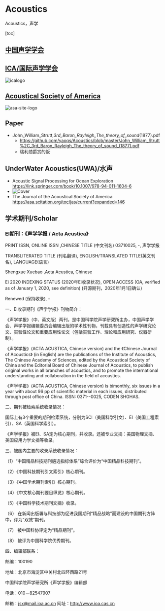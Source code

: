 # Acoustics

Acoustics，声学

[toc]

## [中国声学学会](http://www.aschina.org)

## [ICA/国际声学学会](http://www.icacommission.org)

  ![icalogo](http://www.icacommission.org/images/icalogoD.gif)

## [Acoustical Society of America](https://asa.scitation.org/)

  ![asa-site-logo](https://asa.scitation.org/pb-assets/images/publishers/asa-site-1522857372243.jpg)

## Paper

- John_William_Strutt,_3rd_Baron_Rayleigh_The_theory_of_sound_(1877).pdf
  - <https://github.com/yaoqs/Acoustics/blob/master/John_William_Strutt%2C_3rd_Baron_Rayleigh_The_theory_of_sound_(1877).pdf>
  - 瑞利勋爵赏的饭

## UnderWater Acoustics(UWA)/水声

- Acoustic Signal Processing for Ocean Exploration <https://link.springer.com/book/10.1007/978-94-011-1604-6>
- ![Cover](https://media.springernature.com/w306/springer-static/cover-hires/book/978-94-011-1604-6)
- The Journal of the Acoustical Society of America <https://asa.scitation.org/toc/jas/current?expanded=146>

## 学术期刊/Scholar

### EI期刊：《声学学报 / Acta Acustica》

PRINT ISSN, ONLINE ISSN ,CHINESE TITLE (中文刊名)
03710025, -, 声学学报

TRANSLITERATED TITLE (刊名翻译), ENGLISH/TRANSLATED TITLE(英文刊名), LANGUAGE(语言)

Shengxue Xuebao ,Acta Acustica, Chinese

Ei 2020 INDEXING STATUS (2020年Ei收录状况), OPEN ACCESS (OA, verified as of January 1, 2020, see definition)
(开源期刊，2020年1月1日确认)

Renewed (保持收录), -

一、EI收录期刊《声学学报》刊物简介：

《声学学报》（中、英文版）两刊，是中国科学院声学研究所主办，中国声学学会、声学学报编辑委员会编辑出版的学术性刊物，刊载具有创造性的声学研究论文、实验性论文和重要应用性论文（包括实验工作、理论和应用研究、仪器研制）。

《声学学报》(ACTA ACUSTICA, Chinese version) and the 《Chinese Journal of Acoustics》 (in English) are the publications of the Institute of Acoustics, The Chinese Academy of Sciences, edited by the Acoustical Society of China and the Editorial Board of Chinese Journal of Acoustics, to publish original works in all branches of acoustics, and to promote the international understanding and collaboration in the field of acoustics.

《声学学报》(ACTA ACUSTICA, Chinese version) is bimonthly, six issues in a year with about 96 pp of scientific material in each issues, distributed through post office of China. ISSN: 0371--0025, CODEN SHGHAS.

二、期刊被检索系统收录情况：

国际上有3个重要的期刊检索系统，分别为SCI（美国科学引文）、EI（美国工程索引）、SA（英国科学索引）。

《声学学报》被EI、SA定为核心期刊，并收录。还被专业文摘：美国物理文摘、美国应用力学文摘等收录。

三、被国内主要的收录系统收录情况：

（1）“中国精品科技期刊遴选指标体系”综合评价为“中国精品科技期刊”。

（2）《中国科技期刊引文索引》核心期刊。

（3）《中国学术期刊索引》核心期刊。

（4）《中文核心期刊要目纵览》核心期刊。

（5）《中国科学技术期刊文摘》收录。

（6） 在新闻出版署与科技部为促进我国期刊“精品战略”而建设的中国期刊方阵中，评为“双效”期刊。

（7） 被中国科协评定为“精品期刊”。

（8） 被评为中国科学院优秀期刊。

四、编辑部联系：

邮编：100190

地址：北京市海淀区中关村北四环西路21号

中国科学院声学研究所《声学学报》编辑部

电话：010－82547907

邮箱：jsx@mail.ioa.ac.cn 网址：<http://www.ioa.cas.cn>
